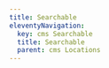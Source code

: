 ```yaml
---
title: Searchable
eleventyNavigation:
  key: cms Searchable
  title: Searchable
  parent: cms Locations
---
```

